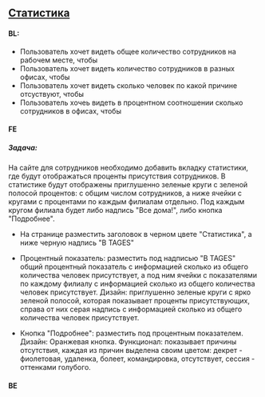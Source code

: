 ## [Статистика](https://tages-admin-portal-dev.tages.dev/dashboard)

#### BL:
* Пользователь хочет видеть общее количество сотрудников на рабочем месте, чтобы 
* Пользователь хочет видеть количество сотрудников в разных офисах, чтобы
* Пользователь хочет видеть сколько человек по какой причине отсуствуют, чтобы
* Пользователь хочеь видеть в процентном соотношении сколько сотрудников в офисах, чтобы 

#### FE
##### Задача:
На сайте для сотрудников необходимо добавить вкладку статистики, где будут отображаться проценты присутствия сотрудников. В статистике будут отображены приглушенно зеленые круги с зеленой полосой процентов: с общим числом сотрудников, а ниже ячейки с кругами с процентами по каждым филиалам отдельно. Под каждым кругом филиала будет либо надпись "Все дома!", либо кнопка "Подробнее".

* На странице разместить заголовок в черном цвете "Статистика", а ниже черную надпись "В TAGES"

* Процентный показатель: разместить под надписью "В TAGES" общий процентный показатель с информацией сколько из общего количества человек присутствует, а под ним ячейки с показателями по каждому филиалу с информацией сколько из общего количества человек присутствует. Дизайн: приглушенно зеленые круги с ярко зеленой полосой, которая показывает проценты присутствующих, справа от них серая надпись с информацией сколько из общего количества человек присутствует.

* Кнопка "Подробнее": разместить под процентным показателем. Дизайн: Оранжевая кнопка. Функционал: показывает причины отсутствия, каждая из причин выделена своим цветом: декрет - фиолетовая, удаленка, болеет, командировка, отсутствует, сессия - оттенками голубого.

#### BE
